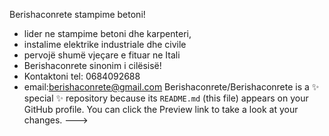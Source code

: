 Berishaconrete stampime betoni!
- lider ne stampime betoni dhe karpenteri,
- instalime elektrike industriale dhe civile 
- pervojë shumë vjeçare e fituar ne Itali 
- Berishaconrete sinonim i cilësisë!
- Kontaktoni tel: 0684092688
- email:berishaconrete@gmail.com
Berishaconrete/Berishaconrete is a ✨ special ✨ repository because its `README.md` (this file) appears on your GitHub profile.
You can click the Preview link to take a look at your changes.
--->
